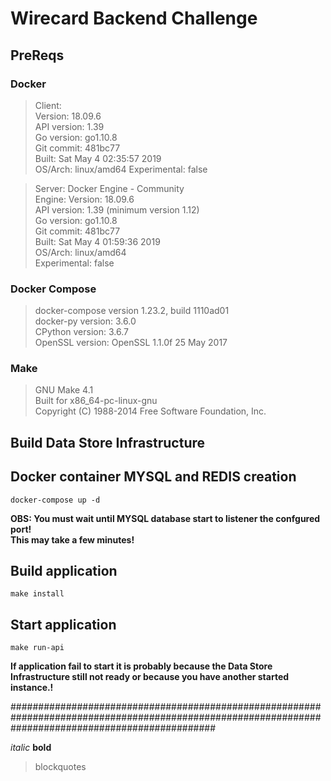 # Wirecard Backend Challenge

## PreReqs

### Docker
> Client: \
    Version:           18.09.6 \
    API version:       1.39 \
    Go version:        go1.10.8 \
    Git commit:        481bc77 \
    Built:             Sat May  4 02:35:57 2019 \
    OS/Arch:           linux/amd64
    Experimental:      false

> Server: Docker Engine - Community \
    Engine:
        Version:          18.09.6 \
        API version:      1.39 (minimum version 1.12) \
        Go version:       go1.10.8 \
        Git commit:       481bc77 \
        Built:            Sat May  4 01:59:36 2019 \
        OS/Arch:          linux/amd64 \
        Experimental:     false

### Docker Compose
> docker-compose version 1.23.2, build 1110ad01 \
  docker-py version: 3.6.0 \
  CPython version: 3.6.7 \
  OpenSSL version: OpenSSL 1.1.0f  25 May 2017


### Make
> GNU Make 4.1 \
  Built for x86_64-pc-linux-gnu \
  Copyright (C) 1988-2014 Free Software Foundation, Inc.

## Build Data Store Infrastructure

## Docker container MYSQL and REDIS creation 
    docker-compose up -d
__OBS: You must wait until MYSQL database start to listener the confgured port!\
This may take a few minutes!__


## Build application 
    make install
    
## Start application 
    make run-api
    
__If application fail to start it is probably because the Data Store Infrastructure still not ready or because you have another started instance.!__

#####################################################################################################################################################



_italic_
__bold__
> blockquotes